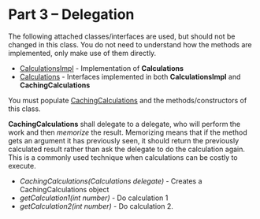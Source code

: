 # Part 3 – Delegation

The following attached classes/interfaces are used, but should not be changed in this class. You do not need to understand how the methods are implemented, 
only make use of them directly. 
- [CalculationsImpl](CalculationsImpl.java) - Implementation of **Calculations**
- [Calculations](Calculations.java) - Interfaces implemented in both **CalculationsImpl** and **CachingCalculations**

You must populate [CachingCalculations](CachingCalculations.java) and the methods/constructors of this class. 

**CachingCalculations** shall delegate to a delegate, who will perform the work and then *memorize* the result. Memorizing means that if the method gets an argument it has previously seen, it should return the previously calculated result rather than ask the delegate to do the calculation again. This is a commonly used technique when calculations can be costly to execute. 

- *CachingCalculations(Calculations delegate)* - Creates a CachingCalculations object
- *getCalculation1(int number)* - Do calculation 1
- *getCalculation2(int number)* - Do calculation 2. 

